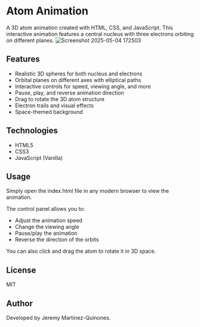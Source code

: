 # Atom Animation

A 3D atom animation created with HTML, CSS, and JavaScript. This interactive animation features a central nucleus with three electrons orbiting on different planes.
![Screenshot 2025-05-04 172503](https://github.com/user-attachments/assets/b265e15e-1b73-41f1-b4ff-7be8623f718c)


## Features

- Realistic 3D spheres for both nucleus and electrons
- Orbital planes on different axes with elliptical paths
- Interactive controls for speed, viewing angle, and more
- Pause, play, and reverse animation direction
- Drag to rotate the 3D atom structure
- Electron trails and visual effects
- Space-themed background

## Technologies

- HTML5
- CSS3
- JavaScript (Vanilla)

## Usage

Simply open the index.html file in any modern browser to view the animation.

The control panel allows you to:
- Adjust the animation speed
- Change the viewing angle
- Pause/play the animation
- Reverse the direction of the orbits

You can also click and drag the atom to rotate it in 3D space.

## License

MIT 

## Author
Developed by Jeremy Martinez-Quinones.

